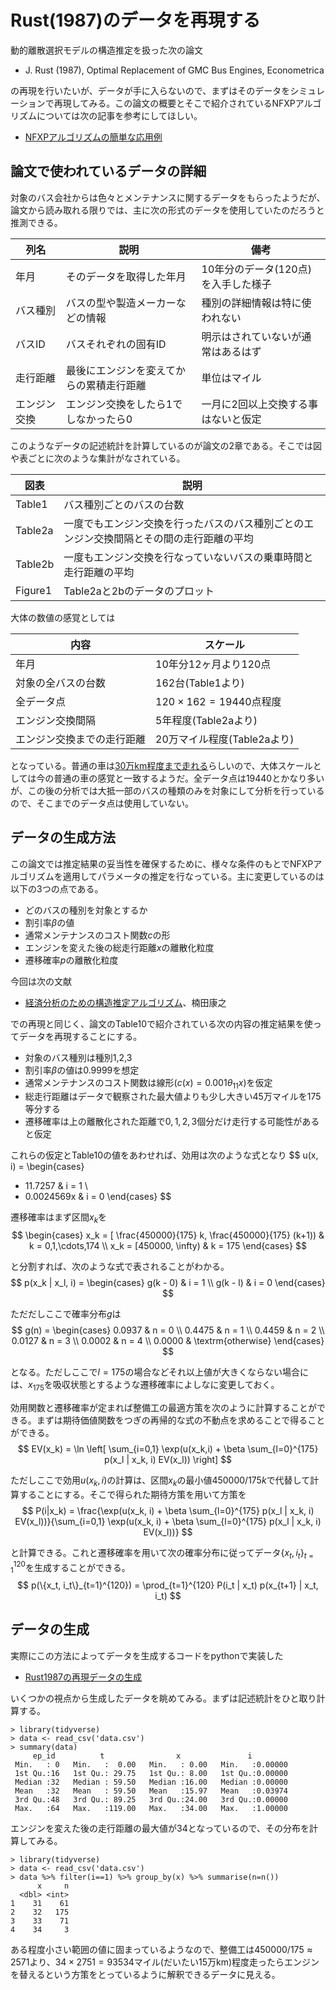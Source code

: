 # Rust(1987)のデータを再現する

動的離散選択モデルの構造推定を扱った次の論文

- J. Rust (1987), Optimal Replacement of GMC Bus Engines, Econometrica

の再現を行いたいが、データが手に入らないので、まずはそのデータをシミュレーションで再現してみる。この論文の概要とそこで紹介されているNFXPアルゴリズムについては次の記事を参考にしてほしい。

- [NFXPアルゴリズムの簡単な応用例](/20201122-nfxp/README.md)

## 論文で使われているデータの詳細

対象のバス会社からは色々とメンテナンスに関するデータをもらったようだが、論文から読み取れる限りでは、主に次の形式のデータを使用していたのだろうと推測できる。

| 列名 | 説明 | 備考 |
| --- | --- | --- |
| 年月 | そのデータを取得した年月 | 10年分のデータ(120点)を入手した様子 |
| バス種別 | バスの型や製造メーカーなどの情報 | 種別の詳細情報は特に使われない |
| バスID | バスそれぞれの固有ID | 明示はされていないが通常はあるはず |
| 走行距離 | 最後にエンジンを変えてからの累積走行距離 | 単位はマイル |
| エンジン交換 | エンジン交換をしたら1でしなかったら0 | 一月に2回以上交換する事はないと仮定 |

このようなデータの記述統計を計算しているのが論文の2章である。そこでは図や表ごとに次のような集計がなされている。

| 図表 | 説明 |
| --- | --- |
| Table1 | バス種別ごとのバスの台数 |
| Table2a | 一度でもエンジン交換を行ったバスのバス種別ごとのエンジン交換間隔とその間の走行距離の平均 |
| Table2b | 一度もエンジン交換を行なっていないバスの乗車時間と走行距離の平均 |
| Figure1 | Table2aと2bのデータのプロット |

大体の数値の感覚としては

| 内容 | スケール |
| --- | --- |
| 年月 | 10年分12ヶ月より120点 |
| 対象の全バスの台数 | 162台(Table1より) |
| 全データ点 | $120 \times 162 = 19440$点程度 |
| エンジン交換間隔 | 5年程度(Table2aより) |
| エンジン交換までの走行距離 | 20万マイル程度(Table2aより) |

となっている。普通の車は[30万km程度まで走れる](https://www.webcartop.jp/2016/10/51860/)らしいので、大体スケールとしては今の普通の車の感覚と一致するようだ。全データ点は$19440$とかなり多いが、この後の分析では大抵一部のバスの種類のみを対象にして分析を行っているので、そこまでのデータ点は使用していない。

## データの生成方法

この論文では推定結果の妥当性を確保するために、様々な条件のもとでNFXPアルゴリズムを適用してパラメータの推定を行なっている。主に変更しているのは以下の3つの点である。

- どのバスの種別を対象とするか
- 割引率$\beta$の値
- 通常メンテナンスのコスト関数$c$の形
- エンジンを変えた後の総走行距離$x$の離散化粒度
- 遷移確率$p$の離散化粒度

今回は次の文献

- [経済分析のための構造推定アルゴリズム](https://www.amazon.co.jp/dp/4866931418)、楠田康之

での再現と同じく、論文のTable10で紹介されている次の内容の推定結果を使ってデータを再現することにする。

- 対象のバス種別は種別1,2,3
- 割引率$\beta$の値は$0.9999$を想定
- 通常メンテナンスのコスト関数は線形($c(x)=0.001\theta_{11}x$)を仮定
- 総走行距離はデータで観察された最大値よりも少し大きい45万マイルを175等分する
- 遷移確率は上の離散化された距離で$0,1,2,3$個分だけ走行する可能性があると仮定

これらの仮定とTable10の値をあわせれば、効用は次のような式となり
$$
u(x, i) = \begin{cases}
  - 11.7257 & i = 1 \\
  - 0.0024569x & i = 0
\end{cases}
$$

遷移確率はまず区間$x_k$を
$$
\begin{cases}
x_k = [ \frac{450000}{175} k, \frac{450000}{175} (k+1)) & k = 0,1,\cdots,174 \\
x_k = [450000, \infty) & k = 175
\end{cases}
$$

と分割すれば、次のような式で表されることがわかる。
$$
p(x_k | x_l, i) = \begin{cases}
  g(k - 0) & i = 1 \\
  g(k - l) & i = 0
\end{cases}
$$

ただだしここで確率分布$g$は
$$
g(n) = \begin{cases}
  0.0937 & n = 0 \\
  0.4475 & n = 1 \\
  0.4459 & n = 2 \\
  0.0127 & n = 3 \\
  0.0002 & n = 4 \\
  0.0000 & \textrm{otherwise}
\end{cases}
$$

となる。ただしここで$l=175$の場合などそれ以上値が大きくならない場合には、$x_{175}$を吸収状態とするような遷移確率によしなに変更しておく。

効用関数と遷移確率が定まれば整備工の最適方策を次のように計算することができる。まずは期待価値関数をつぎの再帰的な式の不動点を求めることで得ることができる。
$$
EV(x_k) = \ln \left[ \sum_{i=0,1} \exp(u(x_k,i) + \beta \sum_{l=0}^{175} p(x_l | x_k, i) EV(x_l)) \right]
$$

ただしここで効用$u(x_k,i)$の計算は、区間$x_k$の最小値$450000/175k$で代替して計算することにする。そこで得られた期待方策を用いて方策を
$$
P(i|x_k) = \frac{\exp(u(x_k, i) + \beta \sum_{l=0}^{175} p(x_l | x_k, i) EV(x_l))}{\sum_{i=0,1} \exp(u(x_k, i) + \beta \sum_{l=0}^{175} p(x_l | x_k, i) EV(x_l))}
$$

と計算できる。これと遷移確率を用いて次の確率分布に従ってデータ$\{x_t, i_t\}_{t=1}^{120}$を生成することができる。
$$
p(\{x_t, i_t\}_{t=1}^{120}) = \prod_{t=1}^{120} P(i_t | x_t) p(x_{t+1} | x_t, i_t)
$$

## データの生成

実際にこの方法によってデータを生成するコードをpythonで実装した

- [Rust1987の再現データの生成](https://gist.github.com/Ktakuya332C/18af4faafd1e0946c1230b6d90cf40bf)

いくつかの視点から生成したデータを眺めてみる。まずは記述統計をひと取り計算する。

```
> library(tidyverse)
> data <- read_csv('data.csv')
> summary(data)
     ep_id          t                x               i
 Min.   : 0   Min.   :  0.00   Min.   : 0.00   Min.   :0.00000
 1st Qu.:16   1st Qu.: 29.75   1st Qu.: 8.00   1st Qu.:0.00000
 Median :32   Median : 59.50   Median :16.00   Median :0.00000
 Mean   :32   Mean   : 59.50   Mean   :15.97   Mean   :0.03974
 3rd Qu.:48   3rd Qu.: 89.25   3rd Qu.:24.00   3rd Qu.:0.00000
 Max.   :64   Max.   :119.00   Max.   :34.00   Max.   :1.00000
```

エンジンを変えた後の走行距離の最大値が$34$となっているので、その分布を計算してみる。

```
> library(tidyverse)
> data <- read_csv('data.csv')
> data %>% filter(i==1) %>% group_by(x) %>% summarise(n=n())
      x     n
  <dbl> <int>
1    31    61
2    32   175
3    33    71
4    34     3
```

ある程度小さい範囲の値に固まっているようなので、整備工は$450000/175 \approx 2571$より、$34 \times 2751 = 93534$マイル(だいたい15万km)程度走ったらエンジンを替えるという方策をとっているように解釈できるデータに見える。
